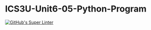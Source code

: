 # ICS3U-Unit6-05-Python-Program

[![GitHub's Super Linter](https://github.com/Igor-Zhelezniak-1/ICS3U-Unit6-05-Python-Program/workflows/GitHub's%20Super%20Linter/badge.svg)](https://github.com/Igor-Zhelezniak-1/ICS3U-Unit6-05-Python-Program/actions)
